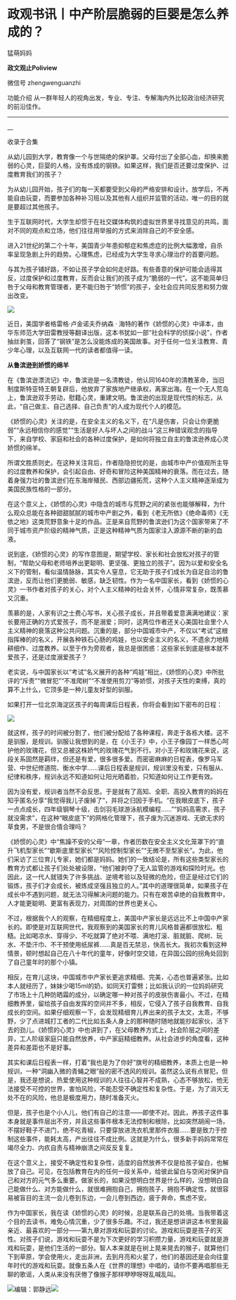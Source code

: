 

#  政观书讯丨中产阶层脆弱的巨婴是怎么养成的？

猛萌妈妈  

**政文观止Poliview** 

微信号 zhengwenguanzhi

功能介绍 从一群年轻人的视角出发，专业、专注、专解海内外比较政治经济研究的前沿佳作。

____

__

收录于合集

从幼儿园到大学，教育像一个与世隔绝的保护罩。父母付出了全部心血，却换来脆弱的心灵，巨婴的人格，没有炼成的钢铁。如果这样，我们是否还要过度保护、过度教育我们的孩子？  

  

为从幼儿园开始，孩子们的每一天都要受到父母的严格安排和设计。放学后，不再能自由玩耍，而要参加各种补习班以及其他有人组织并监管的活动，唯一的目的就是要超过其他孩子。

  

生于互联网时代，大学生却惯于在社交媒体构筑的虚拟世界里寻找意见的共鸣，面对不同的观点和立场，他们往往用举报的方式来消除自己的不安全感。

  

进入21世纪的第二个十年，美国青少年患抑郁症和焦虑症的比例大幅激增，自杀率呈现急剧上升的趋势。心理焦虑，已经成为大学生寻求心理治疗的首要问题。

  

与其为孩子铺好路，不如让孩子学会如何走好路。有些善意的保护可能会适得其反，过度保护和过度教育，反而会让我们的孩子成为“脆弱的一代”。这不能简单归咎于父母和教育管理者，更不能归咎于“娇惯”的孩子，全社会应共同反思和努力做出改变。

  

  

![](images/195/2.png)

  

  

近日，美国学者格雷格·卢金诺夫乔纳森 ·
海特的著作《娇惯的心灵》中译本，由华东师范大学田雷教授等翻译出版，这本书犹如一部“社会科学的侦探小说”，作者抽丝剥茧，回答了“钢铁”是怎么没能炼成的美国故事。对于任何一位关注教育、青少年心理，以及互联网一代的读者都值得一读。

  

 **从鲁滨逊到娇惯的绵羊**  

  

在《鲁滨逊漂流记》中，鲁滨逊是一名清教徒，他认同1640年的清教革命，当旧制度斯特亚特王朝复辟后，他放弃了家族地产继承权，离家出海。在一个无人荒岛上，鲁滨逊双手劳动，慰籍心灵，重建文明。鲁滨逊的出现是现代性的标志，从此，“自己做主、自己选择、自己负责”的人成为现代个人的模范。

  

《娇惯的心灵》关注的是，在安全主义的名义下，在“凡是伤害，只会让你更脆弱”“永远相信你的感觉”“生活是好人与坏人之间的战斗”这三种错误观念的指导下，来自学校、家庭和社会的各种过度保护，是如何将独立自主的鲁滨逊养成心灵娇惯的绵羊。

  

所谓文胜质则史。在这种关注背后，作者隐隐担忧的是，由城市中产价值观所主导的过度教养和保护，会引起自由、好奇和冒险这种美国精神的衰落。而在过去，随着身强力壮的鲁滨逊们在东海岸殖民、西部边疆拓荒，这种个人主义精神逐渐成为美国民族性格的一部分。

  

在这个意义上，《娇惯的心灵》中隐含的城市与荒野之间的紧张也能够解释，为什么观众总能在各种甜甜腻腻的城市中产剧之外，看到《老无所依》《绝命毒师》《无依之地》这类荒野意象十足的作品。正是来自荒野的鲁滨逊们为这个国家带来了不同于城市资产阶级的精神气质，正是这种精神气质为国家注入源源不断的新的血液。

  

说到底，《娇惯的心灵》的写作意图是，期望学校、家长和社会放松对孩子的管制，“帮助父母和老师培养出更聪明、更坚强、更独立的孩子”。因为以爱和安全名义下的管制，看似温情脉脉，其实令人窒息，它无助于孩子们成长为自足自洽的鲁滨逊，反而让他们更脆弱、敏感，缺乏韧性。作为一名中国家长，看到《娇惯的心灵》一书作者对孩子的关心，对个人主义精神的社会关怀，心情非常复杂，既羡慕又沉重。

  

羡慕的是，人家有识之士费心写书，关心孩子成长，并且带着爱意满满地建议：家长要用正确的方式爱孩子，而不是溺爱；同时，这两位作者还关心美国社会里个人主义精神的衰落这种公共问题。沉重的是，部分中国城市中产，不仅以“考试”这根指挥棒的的名义，开展各种铁石心肠的鸡娃，也以安全主义的名义，不遗余力地精耕细作、过度教养。以至于作为旁观者，我总是很困惑：这些家长到底是根本就不爱孩子，还是过度溺爱孩子？

  

老实说，与中国家长以“考试”名义展开的各种“鸡娃”相比，《娇惯的心灵》中所批评的“斥责”“微冒犯”“不准爬树”“不准使用剪刀”等娇惯，对孩子天性的束缚，真的算不上什么，它顶多是一种儿童友好型的驯服。

  

如果打开一位北京海淀区孩子的每周课后日程表，你将会看到如下密布的日程：

  

![](images/195/3.png)

就这样，孩子的时间被分割了，他们被分配给了各种课程，奔走于各栋大楼。这不是驯服，是规训。驯服让我想到的是，在《小王子》中，小王子像园丁一样悉心呵护他的玫瑰花，但又总被这株娇气的玫瑰花气到不行。对小王子和玫瑰花来说，这段关系固然是羁绊，但还是有爱，很多很多爱。而密密麻麻的日程表，像罗马军营、中世纪修道院、衡水中学……课后日程表是规训，规训里没有爱，只有服从、纪律和秩序，规训永远不知道如何让阳光晒着脸，只知道如何让工作更有效。

  

因为没有爱，规训者当然不会反思。于是就有了高知、全职、高投入教育的妈妈在知乎匿名分享“我觉得我儿子废掉了”，并将之归因于手机。“在我眼皮底下，孩子一点点成长，四年级钢琴十级，击剑羽毛球游泳航模编程……”“妈妈高需求，孩子就没需求”，在这种“眼皮底下”的网格化管理下，孩子废为沉迷游戏、无欲无求的草食男，不是很合情合理吗？

  

《娇惯的心灵》中“焦躁不安的父母”一章，作者历数在安全主义文化笼罩下的“直升飞机型家长”“歇斯底里型家长”“风险控制型家长”“无微不至型家长”。为此，他们采访了三位育儿专家，她们都是妈妈。她们的一致结论是，所有这些类型家长的教育方式都让孩子们处处被设限，“他们被剥夺了无人监管的游戏和探险时光。也因此，这一代人就错失了许多挑战、逆境考验以及轻微的危险，但正是经过它们的锻炼，孩子们才会成长，被炼成坚强且独立的人。”其中的道理很简单，如果孩子在成长中不遇到问题，就无法习得解决问题的能力。只有在艰苦卓绝的自我教育中，人才能更聪明、更富有表现力，对周围的世界也更关心。

  

不过，根据我个人的观察，在精细程度上，美国中产家长是远远比不上中国中产家长的。即使是对互联网世代，我观察到的美国家长的育儿风格普遍都很放松、粗糙。比如喝凉水、穿得少、不吃就算了绝对不喂、满地打滚、脏就脏、爬树、玩水、不垫汗巾、不干预使用纸尿裤……真是百无禁忌，快高长大。我初次看到这种情景，顿时想起自己在八十年代的童年，好像时空交错，在异国公园的拐角处回到了自己童年时的那个小镇。

  

相反，在育儿这块，中国城市中产家长更追求精细、完美，心态也普遍紧张。比如本人就经历了，妹妹少喝15ml的奶，如同天打雷劈；比如我认识的一位妈妈研究了市场上十几种防晒霜的成分，以确定哪一种对孩子的皮肤伤害最小。不过，在精细教养里，留给孩子自由发挥的空间并不多，相反，它侵入了孩子自我教育、自我成长的空间。如果仔细观察一下，会发现精细育儿养出来的孩子太文，太乖，不够野，少了点进城打工者的二代比如五条人身上的那种随时随地就能抄起家伙，活下去的劲儿。《娇惯的心灵》中也讲到了，在父母教养方式上，社会阶层之间的差异，工人阶级家庭只能自然放养，中产家庭精细教养。从社会进步的角度看，这种差异和差距也不是好事。

  

其实和课后日程表一样，打着“我也是为了你好”旗号的精细教养，本质上也是一种规训，一种“洞幽入微的青蝇之眼”般的密不透风的规训。虽然这么说有点冒犯，但是，我还是想说，热爱使用这种规训的人往往心智并不成熟，心态不够放松，他无法接受不可控的世界，害怕风险，不能忍受不确定性和复杂性。于是，为了消灭无处不在的风险，他总是极度用力，随时准备灭火。

  

但是，孩子也是个小人儿，他们有自己的注意——即使不对。因此，养孩子这件事本身就是事件层出不穷，并且这些事件根本无法控制和根除，比如突然胡闹一场，不摆好鞋子不进门，绝不吃青椒，只要穿放进洗衣机里那件衣服……要是致力于控制这些事件，能耗太高，产出往往不成比例。这就是为什么，很多新手妈妈常常在竭尽全力、内疚自责与精神崩溃之间反反复复。

在这个意义上，接受不确定性和复杂性，适度的自然放养不仅是给孩子留白，也解放了自己。可见，在包括教育在内的任何一段关系中，给彼此留白与空闲对保护自己和对方的元气多么重要。做家长的，如果没想明白世界是什么样的，没想明白自己能做什么、对方能做什么，就很难拥抱自己，拥抱孩子，拥抱不确定性，就很容易被盲目的主流一会儿卷到东边，一会儿卷到西边，疲于奔命，焦虑不安。

  

作为中国家长，我在读《娇惯的心灵》的时候，总是联系自己的处境。当我带着这个目的去读书，难免心情沉重，少了很多乐趣。不过，我还是想讲讲这本书里我最亲近、最喜欢的一部分——第九章对游戏和玩耍的讨论。游戏和玩耍是孩子的天性。对孩子们说，游戏和玩耍不是为下次更好的学习积攒力量，游戏和玩耍就是游戏和玩耍，是他们生活的一部分。智人本来就是在树上晃来晃去的猴子，就算他们下到草原，学会使用火，走出非洲，去到月亮和火星了，他们的基因还是会向往童年时代的游戏和玩耍。就像五条人在《世界的理想》中唱的，请你不要再唱那些无聊的歌谣，人类从来没有厌倦了像猴子那样咿咿呀呀乱喊乱叫。

  

![](images/195/4.jpeg)编辑：郭静远![](images/195/5.jpeg)

  

